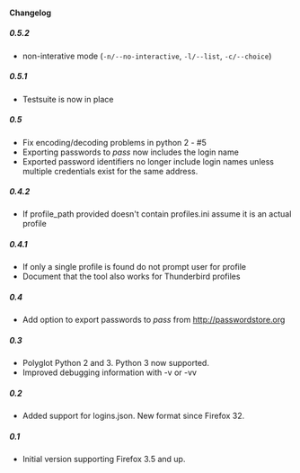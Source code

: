 #### Changelog

##### 0.5.2
- non-interative mode (`-n/--no-interactive`, `-l/--list`, `-c/--choice`)

##### 0.5.1
- Testsuite is now in place

##### 0.5
- Fix encoding/decoding problems in python 2 - #5
- Exporting passwords to *pass* now includes the login name
- Exported password identifiers no longer include login names unless multiple
  credentials exist for the same address.

##### 0.4.2
- If profile_path provided doesn't contain profiles.ini assume it is an actual profile

##### 0.4.1
- If only a single profile is found do not prompt user for profile
- Document that the tool also works for Thunderbird profiles

##### 0.4
- Add option to export passwords to *pass* from http://passwordstore.org

##### 0.3
- Polyglot Python 2 and 3. Python 3 now supported.
- Improved debugging information with -v or -vv

##### 0.2
- Added support for logins.json. New format since Firefox 32.

##### 0.1
- Initial version supporting Firefox 3.5 and up.
